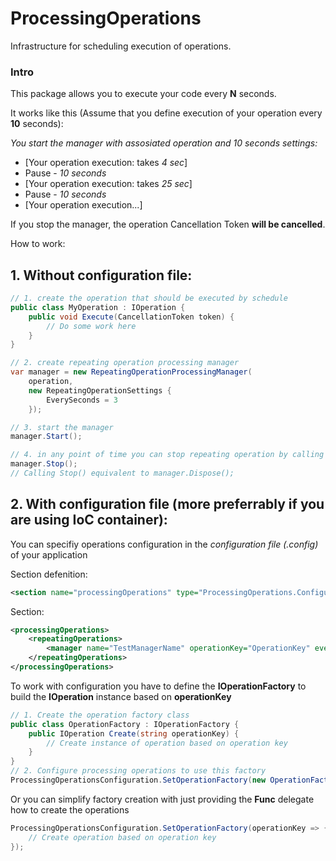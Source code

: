 # ProcessingOperations
Infrastructure for scheduling execution of operations.
### Intro

This package allows you to execute your code every **N** seconds.

It works like this (Assume that you define execution of your operation every **10** seconds):

*You start the manager with assosiated operation and 10 seconds settings:*

* [Your operation execution: takes *4 sec*]
* Pause - *10 seconds*
* [Your operation execution: takes *25 sec*]
* Pause - *10 seconds*
* [Your operation execution...]

If you stop the manager, the operation Cancellation Token **will be cancelled**.

How to work:

## 1. Without configuration file:
```c#
// 1. create the operation that should be executed by schedule
public class MyOperation : IOperation {
    public void Execute(CancellationToken token) {
        // Do some work here
    }
}

// 2. create repeating operation processing manager
var manager = new RepeatingOperationProcessingManager(
    operation,
    new RepeatingOperationSettings {
        EverySeconds = 3
    });

// 3. start the manager
manager.Start();

// 4. in any point of time you can stop repeating operation by calling
manager.Stop();
// Calling Stop() equivalent to manager.Dispose();
```

## 2. With configuration file (more preferrably if you are using IoC container):

You can specifiy operations configuration in the *configuration file (.config)* of your application

Section defenition:
```xml
<section name="processingOperations" type="ProcessingOperations.Configuration.ProcessingOperationsSection, ProcessingOperations" />
```
Section:
```xml
<processingOperations>
    <repeatingOperations>
        <manager name="TestManagerName" operationKey="OperationKey" everySeconds="3"/>
    </repeatingOperations>
</processingOperations>
```

To work with configuration you have to define the **IOperationFactory** to build the **IOperation** instance based on **operationKey**
```c#
// 1. Create the operation factory class
public class OperationFactory : IOperationFactory {
    public IOperation Create(string operationKey) {
        // Create instance of operation based on operation key
    }
}
// 2. Configure processing operations to use this factory
ProcessingOperationsConfiguration.SetOperationFactory(new OperationFactory());
```
Or you can simplify factory creation with just providing the **Func** delegate how to create the operations
```c#
ProcessingOperationsConfiguration.SetOperationFactory(operationKey => {
    // Create operation based on operation key
});
```
